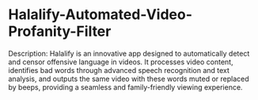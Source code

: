 # Halalify-Automated-Video-Profanity-Filter
 Description: Halalify is an innovative app designed to automatically detect and censor offensive language in videos. It processes video content, identifies bad words through advanced speech recognition and text analysis, and outputs the same video with these words muted or replaced by beeps, providing a seamless and family-friendly viewing experience.
